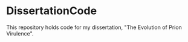 # DissertationCode
This repository holds code for my dissertation, "The Evolution of Prion Virulence".
